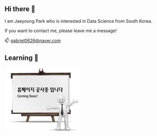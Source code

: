 ## Hi there 👋

I am Jaeyoung Park who is interested in Data Science from South Korea.

If you want to contact me, please leave me a message!

📫 gabriel0626@naver.com

## Learning 🌱 

![comming_soon](./comming_soon.jpg)

<!--
**cosmos17/cosmos17** is a ✨ _special_ ✨ repository because its `README.md` (this file) appears on your GitHub profile.

Here are some ideas to get you started:

- 🔭 I’m currently working on ...
- 🌱 I’m currently learning ...
- 👯 I’m looking to collaborate on ...
- 🤔 I’m looking for help with ...
- 💬 Ask me about ...
- 📫 How to reach me: ...
- 😄 Pronouns: ...
- ⚡ Fun fact: ...
-->
